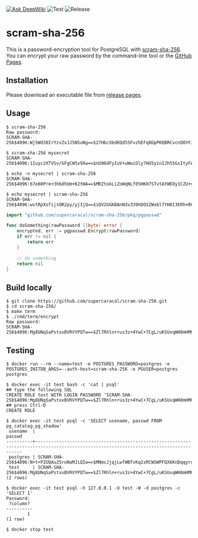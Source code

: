 [![Ask DeepWiki](https://deepwiki.com/badge.svg)](https://deepwiki.com/supercaracal/scram-sha-256)
![Test](https://github.com/supercaracal/scram-sha-256/actions/workflows/test.yaml/badge.svg?branch=master)
![Release](https://github.com/supercaracal/scram-sha-256/actions/workflows/release.yaml/badge.svg)

scram-sha-256
===============================================================================

This is a password-encryption tool for PostgreSQL with [scram-sha-256](https://www.postgresql.org/docs/current/auth-password.html).
You can encrypt your raw password by the command-line tool or the [GitHub Pages](https://supercaracal.github.io/scram-sha-256/).

## Installation
Please download an executable file from [release pages](https://github.com/supercaracal/scram-sha-256/releases).

## Usage
```
$ scram-sha-256
Raw password:
SCRAM-SHA-256$4096:Wj5Wd30IrYzvZxJJ5NSuNg==$27HbcXbdKQd55FvzhEFq8DpPKQBRCvcnOOYFJ07Fr7s=:CibjLDWHtzbFjhSejBWcRkRGmuB2njOC8GxDh3gSwrE=
```

```
$ scram-sha-256 mysecret
SCRAM-SHA-256$4096:1Iuyc2XTVSv/GFgCWSv9Xw==$nU96dFyIuV+uWwiOly7HU5yinIJh55GsItyFAYrU2sc=:fEC668A2ufIsGS+9WC8xqD0hHvHQBbLiDxZ8hWlwkCw=
```

```
$ echo -n mysecret | scram-sha-256
SCRAM-SHA-256$4096:67e60Pre+3h6dhUm+K2tWA==$MRZtokLiZoWqNLf05HKH7STvtAtWEOy1CZU+vg9hj/M=:jzbp7PPDFT8aBPuFk91KBO2HswNJrvMMuMkUgR1LClI=
```

```
$ echo mysecret | scram-sha-256
SCRAM-SHA-256$4096:wvtRpXoTijsOR2py/yjIjQ==$iQV2GGKBAnN3v339hDOSZWxbl7YH8I3ERh+RCHjOqGQ=:Ea9Pyj4/IR53wmdCISCIOsSINUirJzz6EzD0NJqa05M=
```

```go
import "github.com/supercaracal/scram-sha-256/pkg/pgpasswd"

func doSomething(rawPassword []byte) error {
    encrypted, err := pgpasswd.Encrypt(rawPassword)
    if err != nil {
        return err
    }

    // do something
    return nil
}
```

## Build locally
```
$ git clone https://github.com/supercaracal/scram-sha-256.git
$ cd scram-sha-256/
$ make term
$ ./cmd/term/encrypt
Raw password:
SCRAM-SHA-256$4096:Mg8UNqSaPstxvBVRVYPQTw==$Zl7Rhln+rus3z+4YwC+7CgL/uKSUvqWH8mHMUizh1EI=:G9dSawW20CNLxTnZdcwHEHg9U9hG2noNEV2/t7ptq3s=
```

## Testing
```
$ docker run --rm --name=test -e POSTGRES_PASSWORD=postgres -e POSTGRES_INITDB_ARGS=--auth-host=scram-sha-256 -e PGUSER=postgres postgres
```

```
$ docker exec -it test bash -c 'cat | psql'
## type the following SQL
CREATE ROLE test WITH LOGIN PASSWORD 'SCRAM-SHA-256$4096:Mg8UNqSaPstxvBVRVYPQTw==$Zl7Rhln+rus3z+4YwC+7CgL/uKSUvqWH8mHMUizh1EI=:G9dSawW20CNLxTnZdcwHEHg9U9hG2noNEV2/t7ptq3s='
## press Ctrl-D
CREATE ROLE
```

```
$ docker exec -it test psql -c 'SELECT usename, passwd FROM pg_catalog.pg_shadow'
 usename  |                                                                passwd                                                                 
----------+---------------------------------------------------------------------------------------------------------------------------------------
 postgres | SCRAM-SHA-256$4096:N+t+PZUQAu25roNaMJiQIw==$MNmcJjqjLwfWBTvKq2zRCWSWPFQX6KnDqqyrqA1XU5g=:jL3qX7jzS4wSP1rOmEbbmLReYL98WeKukK8SfLcdpvU= 
 test     | SCRAM-SHA-256$4096:Mg8UNqSaPstxvBVRVYPQTw==$Zl7Rhln+rus3z+4YwC+7CgL/uKSUvqWH8mHMUizh1EI=:G9dSawW20CNLxTnZdcwHEHg9U9hG2noNEV2/t7ptq3s= 
(2 rows)
```

```
$ docker exec -it test psql -h 127.0.0.1 -U test -W -d postgres -c 'SELECT 1'
Password:
 ?column?
----------
        1
(1 row)
```

```
$ docker stop test
```

